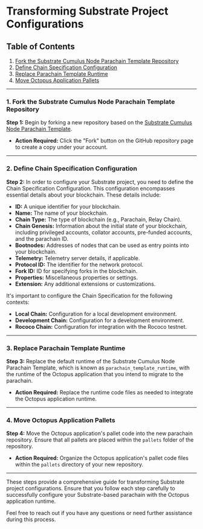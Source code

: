 # Transforming Substrate Project Configurations

## Table of Contents

1. [Fork the Substrate Cumulus Node Parachain Template Repository](#1-fork-the-substrate-cumulus-node-parachain-template-repository)
2. [Define Chain Specification Configuration](#2-define-chain-specification-configuration)
3. [Replace Parachain Template Runtime](#3-replace-parachain-template-runtime)
4. [Move Octopus Application Pallets](#4-move-octopus-application-pallets)

---

### 1. Fork the Substrate Cumulus Node Parachain Template Repository

**Step 1:** Begin by forking a new repository based on the [Substrate Cumulus Node Parachain Template](https://github.com/substrate-developer-hub/substrate-parachain-template).

* **Action Required:** Click the "Fork" button on the GitHub repository page to create a copy under your account.

---

### 2. Define Chain Specification Configuration

**Step 2:** In order to configure your Substrate project, you need to define the Chain Specification Configuration. This configuration encompasses essential details about your blockchain. These details include:

- **ID:** A unique identifier for your blockchain.
- **Name:** The name of your blockchain.
- **Chain Type:** The type of blockchain (e.g., Parachain, Relay Chain).
- **Chain Genesis:** Information about the initial state of your blockchain, including privileged accounts, collator accounts, pre-funded accounts, and the parachain ID.
- **Bootnodes:** Addresses of nodes that can be used as entry points into your blockchain.
- **Telemetry:** Telemetry server details, if applicable.
- **Protocol ID:** The identifier for the network protocol.
- **Fork ID:** ID for specifying forks in the blockchain.
- **Properties:** Miscellaneous properties or settings.
- **Extension:** Any additional extensions or customizations.

It's important to configure the Chain Specification for the following contexts:
- **Local Chain:** Configuration for a local development environment.
- **Development Chain:** Configuration for a development environment.
- **Rococo Chain:** Configuration for integration with the Rococo testnet.

---

### 3. Replace Parachain Template Runtime

**Step 3:** Replace the default runtime of the Substrate Cumulus Node Parachain Template, which is known as `parachain_template_runtime`, with the runtime of the Octopus application that you intend to migrate to the parachain.

* **Action Required:** Replace the runtime code files as needed to integrate the Octopus application runtime.

---

### 4. Move Octopus Application Pallets

**Step 4:** Move the Octopus application's pallet code into the new parachain repository. Ensure that all pallets are placed within the `pallets` folder of the repository.

* **Action Required:** Organize the Octopus application's pallet code files within the `pallets` directory of your new repository.

---

These steps provide a comprehensive guide for transforming Substrate project configurations. Ensure that you follow each step carefully to successfully configure your Substrate-based parachain with the Octopus application runtime.

Feel free to reach out if you have any questions or need further assistance during this process.


